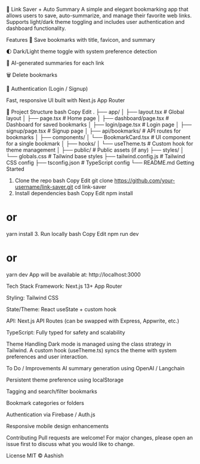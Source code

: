 🔗 Link Saver + Auto Summary
A simple and elegant bookmarking app that allows users to save, auto-summarize, and manage their favorite web links. Supports light/dark theme toggling and includes user authentication and dashboard functionality.

  Features
🔖 Save bookmarks with title, favicon, and summary

🌓 Dark/Light theme toggle with system preference detection

🧠 AI-generated summaries for each link

🗑️ Delete bookmarks

🔐 Authentication (Login / Signup)

 Fast, responsive UI built with Next.js App Router

📁 Project Structure
bash
Copy
Edit
.
├── app/
│   ├── layout.tsx             # Global layout
│   ├── page.tsx               # Home page
│   ├── dashboard/page.tsx     # Dashboard for saved bookmarks
│   ├── login/page.tsx         # Login page
│   ├── signup/page.tsx        # Signup page
│   ├── api/bookmarks/         # API routes for bookmarks
│
├── components/
│   └── BookmarkCard.tsx       # UI component for a single bookmark
│
├── hooks/
│   └── useTheme.ts            # Custom hook for theme management
│
├── public/                    # Public assets (if any)
├── styles/
│   └── globals.css            # Tailwind base styles
├── tailwind.config.js         # Tailwind CSS config
├── tsconfig.json              # TypeScript config
└── README.md
 Getting Started
1. Clone the repo
bash
Copy
Edit
git clone https://github.com/your-username/link-saver.git
cd link-saver
2. Install dependencies
bash
Copy
Edit
npm install
# or
yarn install
3. Run locally
bash
Copy
Edit
npm run dev
# or
yarn dev
App will be available at: http://localhost:3000

 Tech Stack
Framework: Next.js 13+ App Router

Styling: Tailwind CSS

State/Theme: React useState + custom hook

API: Next.js API Routes (can be swapped with Express, Appwrite, etc.)

TypeScript: Fully typed for safety and scalability

 Theme Handling
Dark mode is managed using the class strategy in Tailwind. A custom hook (useTheme.ts) syncs the theme with system preferences and user interaction.

 To Do / Improvements
 AI summary generation using OpenAI / Langchain

 Persistent theme preference using localStorage

 Tagging and search/filter bookmarks

 Bookmark categories or folders

 Authentication via Firebase / Auth.js

 Responsive mobile design enhancements

 Contributing
Pull requests are welcome! For major changes, please open an issue first to discuss what you would like to change.

 License
MIT © Aashish
